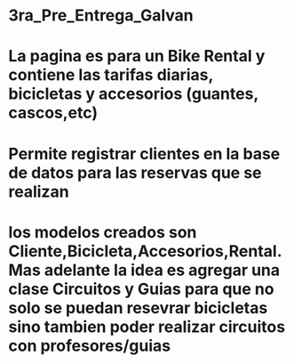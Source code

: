 # 3ra_Pre_Entrega_Galvan

# La pagina es para un Bike Rental y contiene las tarifas diarias, bicicletas y accesorios (guantes, cascos,etc)
# Permite registrar clientes en la base de datos para las reservas que se realizan

# los modelos creados son Cliente,Bicicleta,Accesorios,Rental. Mas adelante la idea es agregar una clase Circuitos y Guias para que no solo se puedan resevrar bicicletas sino tambien poder realizar circuitos con profesores/guias
